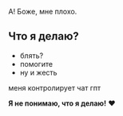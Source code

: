 А!
Боже, мне плохо.

## Что я делаю? 

- блять?
- помогите
- ну и жесть

меня контролирует чат гпт


**Я не понимаю, что я делаю!** ❤️
